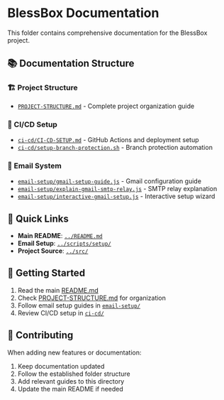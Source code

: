 # BlessBox Documentation

This folder contains comprehensive documentation for the BlessBox project.

## 📚 Documentation Structure

### 🏗️ Project Structure
- [`PROJECT-STRUCTURE.md`](PROJECT-STRUCTURE.md) - Complete project organization guide

### 🚀 CI/CD Setup
- [`ci-cd/CI-CD-SETUP.md`](ci-cd/CI-CD-SETUP.md) - GitHub Actions and deployment setup
- [`ci-cd/setup-branch-protection.sh`](ci-cd/setup-branch-protection.sh) - Branch protection automation

### 📧 Email System
- [`email-setup/gmail-setup-guide.js`](email-setup/gmail-setup-guide.js) - Gmail configuration guide
- [`email-setup/explain-gmail-smtp-relay.js`](email-setup/explain-gmail-smtp-relay.js) - SMTP relay explanation
- [`email-setup/interactive-gmail-setup.js`](email-setup/interactive-gmail-setup.js) - Interactive setup wizard

## 🎯 Quick Links

- **Main README**: [`../README.md`](../README.md)
- **Email Setup**: [`../scripts/setup/`](../scripts/setup/)
- **Project Source**: [`../src/`](../src/)

## 📖 Getting Started

1. Read the main [README.md](../README.md)
2. Check [PROJECT-STRUCTURE.md](PROJECT-STRUCTURE.md) for organization
3. Follow email setup guides in [`email-setup/`](email-setup/)
4. Review CI/CD setup in [`ci-cd/`](ci-cd/)

## 🤝 Contributing

When adding new features or documentation:
1. Keep documentation updated
2. Follow the established folder structure
3. Add relevant guides to this directory
4. Update the main README if needed